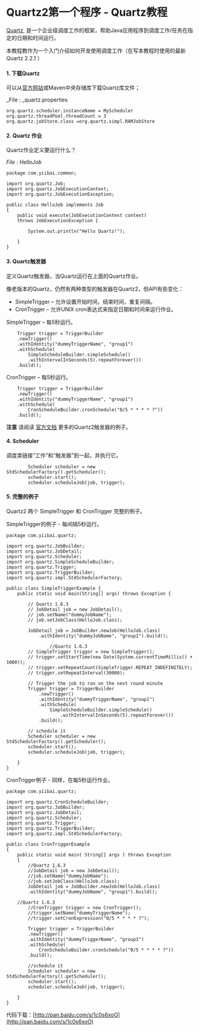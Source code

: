# Quartz2第一个程序 - Quartz教程

[Quartz](http://www.yiibai.com/quartz/), 是一个企业级调度工作的框架，帮助Java应用程序到调度工作/任务在指定的日期和时间运行。

本教程教作为一个入门介绍如何开发使用调度工作（在写本教程时使用的最新Quartz 2.2.1 ）

#### 1\. 下载Quartz

可以从[官方网站](http://www.quartz-scheduler.org/)或Maven中央存储库下载Quartz库文件；

_File : _quartz.properties

```
org.quartz.scheduler.instanceName = MyScheduler
org.quartz.threadPool.threadCount = 3
org.quartz.jobStore.class =org.quartz.simpl.RAMJobStore
```

#### 2\. Quartz 作业

Quartz作业定义要运行什么？

_File : HelloJob_

```
package com.yiibai.common;

import org.quartz.Job;
import org.quartz.JobExecutionContext;
import org.quartz.JobExecutionException;

public class HelloJob implements Job
{
	public void execute(JobExecutionContext context)
	throws JobExecutionException {

		System.out.println("Hello Quartz!");	

	}
}
```

#### 3\. Quartz触发器

定义Quartz触发器，当Quartz运行在上面的Quartz作业。

像老版本的Quartz，仍然有两种类型的触发器在Quartz2，但API有些变化：

*   SimpleTrigger – 允许设置开始时间，结束时间，重复间隔。
*   CronTrigger – 允许UNIX cron表达式来指定日期和时间来运行作业。

SimpleTrigger – 每5秒运行。

```
    Trigger trigger = TriggerBuilder
	.newTrigger()
	.withIdentity("dummyTriggerName", "group1")
	.withSchedule(
	    SimpleScheduleBuilder.simpleSchedule()
		.withIntervalInSeconds(5).repeatForever())
	.build();
```

CronTrigger – 每5秒运行。

```
    Trigger trigger = TriggerBuilder
	.newTrigger()
	.withIdentity("dummyTriggerName", "group1")
	.withSchedule(
		CronScheduleBuilder.cronSchedule("0/5 * * * * ?"))
	.build();
```

**注意** 请阅读 [官方文档](http://quartz-scheduler.org/documentation/quartz-2.x/tutorials/) 更多的Quartz2触发器的例子。

#### 4\. Scheduler

调度类链接“工作”和“触发器”到一起，并执行它。

```
    	Scheduler scheduler = new StdSchedulerFactory().getScheduler();
    	scheduler.start();
    	scheduler.scheduleJob(job, trigger);
```

#### 5\. 完整的例子

Quartz2 两个 SimpleTrigger 和 CronTrigger 完整的例子。

SimpleTrigger的例子 - 每间隔5秒运行。

```
package com.yiibai.quartz;

import org.quartz.JobBuilder;
import org.quartz.JobDetail;
import org.quartz.Scheduler;
import org.quartz.SimpleScheduleBuilder;
import org.quartz.Trigger;
import org.quartz.TriggerBuilder;
import org.quartz.impl.StdSchedulerFactory;

public class SimpleTriggerExample {
	public static void main(String[] args) throws Exception {

		// Quartz 1.6.3
		// JobDetail job = new JobDetail();
		// job.setName("dummyJobName");
		// job.setJobClass(HelloJob.class);

		JobDetail job = JobBuilder.newJob(HelloJob.class)
			.withIdentity("dummyJobName", "group1").build();

                //Quartz 1.6.3
		// SimpleTrigger trigger = new SimpleTrigger();
		// trigger.setStartTime(new Date(System.currentTimeMillis() + 1000));
		// trigger.setRepeatCount(SimpleTrigger.REPEAT_INDEFINITELY);
		// trigger.setRepeatInterval(30000);

		// Trigger the job to run on the next round minute
		Trigger trigger = TriggerBuilder
			.newTrigger()
			.withIdentity("dummyTriggerName", "group1")
			.withSchedule(
				SimpleScheduleBuilder.simpleSchedule()
					.withIntervalInSeconds(5).repeatForever())
			.build();

		// schedule it
		Scheduler scheduler = new StdSchedulerFactory().getScheduler();
		scheduler.start();
		scheduler.scheduleJob(job, trigger);

	}
}
```

CronTrigger例子 - 同样，在每5秒运行作业。

```
package com.yiibai.quartz;

import org.quartz.CronScheduleBuilder;
import org.quartz.JobBuilder;
import org.quartz.JobDetail;
import org.quartz.Scheduler;
import org.quartz.Trigger;
import org.quartz.TriggerBuilder;
import org.quartz.impl.StdSchedulerFactory;

public class CronTriggerExample 
{
    public static void main( String[] args ) throws Exception
    {
    	//Quartz 1.6.3
    	//JobDetail job = new JobDetail();
    	//job.setName("dummyJobName");
    	//job.setJobClass(HelloJob.class);    	
    	JobDetail job = JobBuilder.newJob(HelloJob.class)
		.withIdentity("dummyJobName", "group1").build();

	//Quartz 1.6.3
    	//CronTrigger trigger = new CronTrigger();
    	//trigger.setName("dummyTriggerName");
    	//trigger.setCronExpression("0/5 * * * * ?");

    	Trigger trigger = TriggerBuilder
		.newTrigger()
		.withIdentity("dummyTriggerName", "group1")
		.withSchedule(
			CronScheduleBuilder.cronSchedule("0/5 * * * * ?"))
		.build();

    	//schedule it
    	Scheduler scheduler = new StdSchedulerFactory().getScheduler();
    	scheduler.start();
    	scheduler.scheduleJob(job, trigger);

    }
}
```

代码下载：[http://pan.baidu.com/s/1c0s6xoO](http://pan.baidu.com/s/1c0s6xoO)  